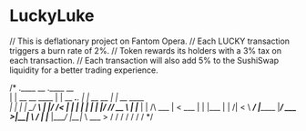 # LuckyLuke
// This is deflationary project on Fantom Opera.
// Each LUCKY transaction triggers a burn rate of 2%. 
// Token rewards its holders with a 3% tax on each transaction.
// Each transaction will also add 5% to the SushiSwap liquidity for a better trading experience.

/*
.____                     __             .____             __            
|    |     __ __   ____  |  | __ ___.__. |    |     __ __ |  | __  ____  
|    |    |  |  \_/ ___\ |  |/ /<   |  | |    |    |  |  \|  |/ /_/ __ \ 
|    |___ |  |  /\  \___ |    <  \___  | |    |___ |  |  /|    < \  ___/ 
|_______ \|____/  \___  >|__|_ \ / ____| |_______ \|____/ |__|_ \ \___  >
        \/            \/      \/ \/              \/            \/     \/ 
*/
